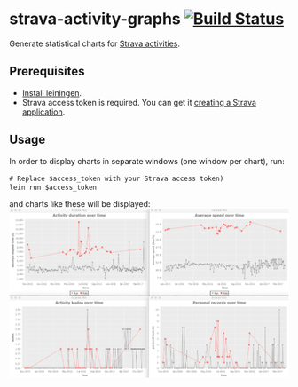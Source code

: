 strava-activity-graphs [![Build Status](https://travis-ci.org/nicokosi/strava-activity-graphs.svg?branch=master)](https://travis-ci.org/nicokosi/strava-activity-graphs)
============================

Generate statistical charts for [Strava activities](https://www.strava.com/dashboard?feed_type=my_activity).


## Prerequisites

- [Install leiningen](http://leiningen.org/#install).
- Strava access token is required. You can get it [creating a Strava application](http://labs.strava.com/developers).


## Usage

In order to display charts in separate windows (one window per chart), run:

```shell
# Replace $access_token with your Strava access token)
lein run $access_token
```
and charts like these will be displayed:
![screen shot](screenshot.png)